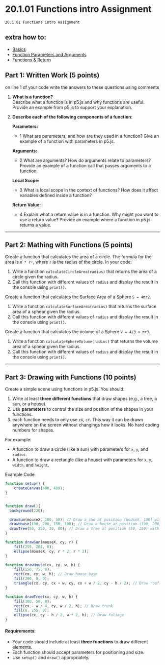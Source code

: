 # 20.1.01 Functions intro Assignment
```
20.1.01 Functions intro Assignment
```
## extra how to:
- [Basics](https://thecodingtrain.com/tracks/code-programming-with-p5-js/code/5-functions/1-basics)
- [Function Parameters and Arguments](https://thecodingtrain.com/tracks/code-programming-with-p5-js/code/5-functions/2-arguments)
- [Functions & Return](https://thecodingtrain.com/tracks/code-programming-with-p5-js/code/5-functions/3-return)

  
## Part 1: Written Work (5 points)
on line 1 of your code write the answers to these questions using comments 
1. **What is a function?**  
   Describe what a function is in p5.js and why functions are useful. Provide an example from p5.js to support your explanation.

2. **Describe each of the following components of a function:**

   **Parameters:**
   - 1 What are parameters, and how are they used in a function? Give an example of a function with parameters in p5.js.

    **Arguments:**
   - 2 What are arguments? How do arguments relate to parameters? Provide an example of a function call that passes arguments to a function.

    **Local Scope:**
   - 3 What is local scope in the context of functions? How does it affect variables defined inside a function?

    **Return Value:**
   - 4 Explain what a return value is in a function. Why might you want to use a return value? Provide an example where a function in p5.js returns a value.


---

## Part 2: Mathing with Functions (5 points)

Create a function that calculates the area of a circle. The formula for the area is `π * r²`, where `r` is the radius of the circle. In your code:

1. Write a function `calculateCircleArea(radius)` that returns the area of a circle given the radius.
2. Call this function with different values of `radius` and display the result in the console using `print()`.

Create a function that calculates the Surface Area of a Sphere `S = 4πr2`. 
1. Write a function `calculateSurfaceArea(radius)` that returns the surface area of a sphear given the radius.
2. Call this function with different values of `radius` and display the result in the console using `print()`.

Create a function that calculates the volume of a Sphere `V = 4/3 × πr3`. 
1. Write a function `calculateSphereVolume(radius)` that returns the volume area of a sphear given the radius.
2. Call this function with different values of `radius` and display the result in the console using `print()`.

   

---

## Part 3: Drawing with Functions (10 points)

Create a simple scene using functions in p5.js. You should:

1. Write at least **three different functions** that draw shapes (e.g., a tree, a sun, or a house).
2. Use **parameters** to control the size and position of the shapes in your functions.
3. each function needs to only use `cX`, `cY`. This way it can be drawn anywhere on the screen without changings how it looks. No hard coding numbers for shapes.

For example:
- A function to draw a circle (like a sun) with parameters for `x`, `y`, and `radius`.
- A function to draw a rectangle (like a house) with parameters for `x`, `y`, `width`, and `height`.

Example Code:

```js
function setup() {
    createCanvas(400, 400);
}


function draw(){
  background(220);

  drawSun(mouseX, 100, 50); // Draw a sun at position (mouseX, 100) with radius 50
  drawHouse(100, 200, 150, 100); // Draw a house at position (100, 200) with width 150 and height 100
  drawTree(50, 250, 30, 80); // Draw a tree at position (50, 250) with a width of 30 and height of 80
}

function drawSun(mouseX, cy, r) {
    fill(255, 204, 0);
    ellipse(mouseX, cy, r * 2, r * 2);
}

function drawHouse(cx, cy, w, h) {
    fill(150, 75, 0);
    rect(cx, cy, w, h); // Draw house base
    fill(200, 0, 0);
    triangle(cx, cy, cx + w, cy, cx + w / 2, cy - h / 2); // Draw roof
}

function drawTree(cx, cy, w, h) {
    fill(100, 50, 0);
    rect(cx - w / 4, cy, w / 2, h); // Draw trunk
    fill(0, 255, 0);
    ellipse(cx, cy - h / 2, w * 2, h); // Draw foliage
}
```

#### Requirements:
- Your code should include at least **three functions** to draw different elements.
- Each function should accept parameters for positioning and size.
- Use `setup()` and `draw()` appropriately.


